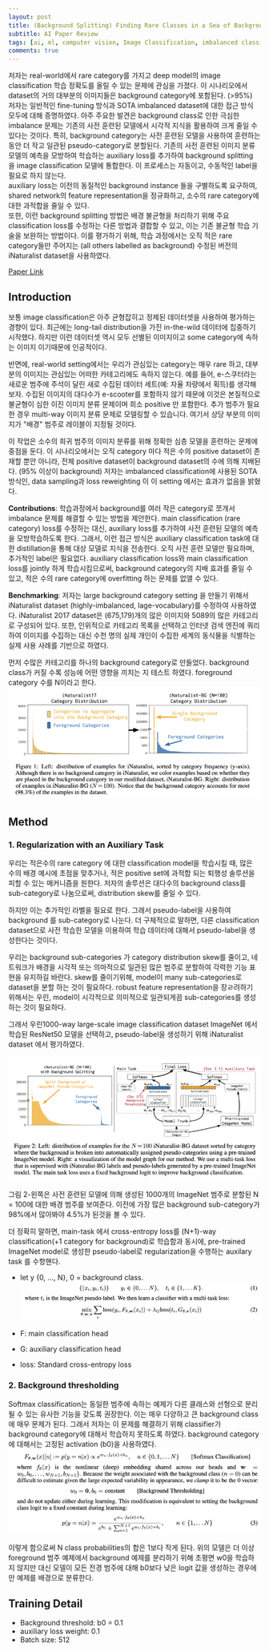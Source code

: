 ```yaml
---
layout: post   
title: (Background Splitting) Finding Rare Classes in a Sea of Background   
subtitle: AI Paper Review       
tags: [ai, ml, computer vision, Image Classification, imbalanced classification, background classification]
comments: true  
---  
```


저자는 real-world에서 rare category를 가지고 deep model의 image classification 학습 정확도를 올릴 수 있는 문제에 관심을 가졌다. 
이 시나리오에서 dataset의 거의 대부분의 이미지들은 background category에 포함된다. (>95%) 
저자는 일반적인 fine-tuning 방식과 SOTA imbalanced dataset에 대한 접근 방식 모두에 대해 증명하였다. 
아주 주요한 발견은 background class로 인한 극심한 imbalance 문제는 기존의 사전 훈련된 모델에서 시각적 지식을 활용하여 크게 줄일 수 있다는 것이다.
특히, background category는 사전 훈련된 모델을 사용하여 훈련하는 동안 더 작고 일관된 pseudo-category로 분할된다.
기존의 사전 훈련된 이미지 분류 모델의 예측을 모방하여 학습하는 auxiliary loss를 추가하여 background splitting 을 image classification 모델에 통합한다.
이 프로세스는 자동이고, 수동적인 label을 필요로 하지 않는다.  
auxiliary loss는 이전의 동질적인 background instance 들을 구별하도록 요구하여, shared network의 feature representation을 정규화하고, 소수의 rare category에 대한 과적합을 줄일 수 있다.  
또한, 이런 background splitting 방법은 배경 불균형을 처리하기 위해 주요 classification loss를 수정하는 다른 방법과 결합할 수 있고, 이는 기존 불균형 학습 기술을 보완하는 방법이다.
이를 평가하기 위해, 학습 과정에서는 오직 적은 rare category들만 주어지는 (all others labelled as background) 수정된 버전의 iNaturalist dataset을 사용하였다. 


[Paper Link](https://arxiv.org/pdf/2008.12873.pdf)  

## Introduction

보통 image classification은 아주 균형잡히고 정제된 데이터셋을 사용하여 평가하는 경향이 있다.
최근에는 long-tail distribution을 가진 in-the-wild 데이터에 집중하기 시작했다. 
하지만 이런 데이터셋 역시 모두 선별된 이미지이고 some category에 속하는 이미지 이기때문에 인공적이다. 

반면에, real-world setting에서는 우리가 관심있는 category는 매우 rare 하고, 대부분의 이미지는 관심있는 어떠한 카테고리에도 속하지 않는다.
예를 들어, e-스쿠터라는 새로운 범주에 주석이 달린 새로 수집된 데이터 세트(예: 자율 차량에서 획득)를 생각해 보자.
수집된 이미지의 대다수가 e-scooter를 포함하지 않기 때문에 이것은 본질적으로 불균형이 심한 이진 이미지 분류 문제이며 희소 positive 만 포함한다.
추가 범주가 필요한 경우 multi-way 이미지 분류 문제로 모델링할 수 있습니다. 여기서 상당 부분의 이미지가 "배경" 범주로 레이블이 지정될 것이다.

이 작업은 소수의 희귀 범주의 이미지 분류를 위해 정확한 심층 모델을 훈련하는 문제에 중점을 둔다.
이 시나리오에서는 오직 category 마다 적은 수의 positive dataset이 존재할 뿐안 아니라, 전체 positive dataset이 background dataset의 수에 의해 지배된다.
(95% 이상이 background) 
저자는 imbalanced classification에 사용된 SOTA 방식인, data sampling과 loss reweighting 이 이 setting 에서는 효과가 없음을 밝혔다.

**Contributions**: 학습과정에서 background를 여러 작은 category로 쪼개서 imbalance 문제를 해결할 수 있는 방법을 제안한다.
main classification (rare category) loss를 수정하는 대신, auxiliary loss를 추가하여 사전 훈련된 모델의 예측을 모방학습하도록 한다.
그래서, 이런 접근 방식은 auxiliary classification task에 대한 distillation을 통해 대상 모델로 지식을 전송한다. 
오직 사전 훈련 모델만 필요하며, 추가적인 label은 필요없다. 
auxiliary classification loss와 main classification loss를 jointly 하게 학습시킴으로써, background category의 지배 효과를 줄일 수 있고, 적은 수의 rare category에 overfitting 하는 문제를 없앨 수 있다.

**Benchmarking**: 저자는 large background category setting 을 만들기 위해서 iNaturalist dataset (highly-imbalanced, lage-vocabulary)를 수정하여 사용하였다.
iNaturalist 2017 dataset은 (675,179)개의 많은 이미지와 5089의 많은 카테고리로 구성되어 있다. 
또한, 인위적으로 카테고리 목록을 선택하고 인터넷 검색 엔진에 쿼리하여 이미지를 수집하는 대신 수천 명의 실제 개인이 수집한 세계의 동식물을 식별하는 실제 사용 사례를 기반으로 하였다. 

먼저 수많은 카테고리를 하나의 background category로 만들었다. 
background class가 커질 수록 성능에 어떤 영향을 끼치는 지 테스트 하였다. foreground category 수를 N이라고 한다.   
![](./../assets/resource/ai_paper/paper19/1.png)  

## Method

### 1. Regularization with an Auxiliary Task
우리는 적은수의 rare category 에 대한 classification model을 학습시킬 때, 많은 수의 배경 예시에 초점을 맞추거나, 적은 positive set에 과적합 되는 퇴행성 솔루션을 피할 수 있는 매커니즘을 원한다.
저자의 솔루션은 대다수의 background class를 sub-category로 나눔으로써, distribution skew를 줄일 수 있다.

하지만 이는 추가적인 라벨을 필요로 한다. 그래서 pseudo-label을 사용하여 background 를 sub-category로 나눈다.
더 구체적으로 말하면, 다른 classification dataset으로 사전 학습한 모델을 이용하여 학습 데이터에 대해서 pseudo-label을 생성한다는 것이다.

우리는 background sub-categories 가 category distribution skew를 줄이고, 네트워크가 배경을 시각적 또는 의마적으로 일관된 많은 범주로 분할하여 각력한 기능 표현을 유지하길 바란다.
skew를 줄이기위해, model이 many sub-categories로 dataset을 분할 하는 것이 필요하다. 
robust feature representation을 장ㄹ려하기 위해서는 우린, model이 시각적으로 의미적으로 일관되게끔 sub-categories를 생성하는 것이 필요하다.

그래서 우린1000-way large-scale image classification dataset ImageNet 에서 학습된 ResNet50 모델을 선택하고, pseudo-label을 생성하기 위해 iNaturalist dataset 에서 평가하였다. 

![](./../assets/resource/ai_paper/paper19/2.png)  

그림 2-왼쪽은 사전 훈련된 모델에 의해 생성된 1000개의 ImageNet 범주로 분할된 N = 100에 대한 배경 범주를 보여준다.
이전에 가장 많은 background sub-category가 98%에서 많아봐야 4.5%가 된것을 볼 수 있다. 

더 정확히 말하면, main-task 에서 cross-entropy loss를 (N+1)-way classification(+1 category for background)로 학습함과 동시에, pre-trained ImageNet model로 생성한 pseudo-label로 regularization을 수행하는 auxilary task 를 수항핸다.
* let y {0, ..., N}, 0 = background class.  
![](./../assets/resource/ai_paper/paper19/3.png)
  
* F: main classification head
* G: auxiliary classification head
* loss: Standard cross-entropy loss

### 2. Background thresholding

Softmax classification는 동일한 범주에 속하는 예제가 다른 클래스와 선형으로 분리될 수 있는 유사한 기능을 갖도록 권장한다.
이는 매우 다양하고 큰 background class에 매우 문제가 된다. 
그래서 저자는 이 문제를 해결하기 위해 classifier가 background category에 대해서 학습하지 못하도록 하였다. 
background category에 대해서는 고정된 activation (b0)을 사용하였다.  
![](./../assets/resource/ai_paper/paper19/4.png)  

이렇게 함으로써 N class probabilities의 합은 1보다 작게 된다.
위의 모델은 더 이상 foreground 범주 예제에서 background 예제를 분리하기 위해 초평면 w0을 학습하지 않지만 대신 모델이 모든 전경 범주에 대해 b0보다 낮은 logit 값을 생성하는 경우에만 예제를 배경으로 분류한다.

## Training Detail
* Background threshold: b0 = 0.1
* auxiliary loss weight: 0.1
* Batch size: 512